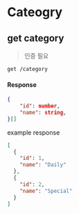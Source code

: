 # Cateogry

## get category

> 인증 필요

```text
get /category
```

#### Response

```json
{
    "id": number,
    "name": string,
}[]
```

example response

```json
[
  {
    "id": 1,
    "name": "Daily"
  },
  {
    "id": 2,
    "name": "Special"
  }
]
```
